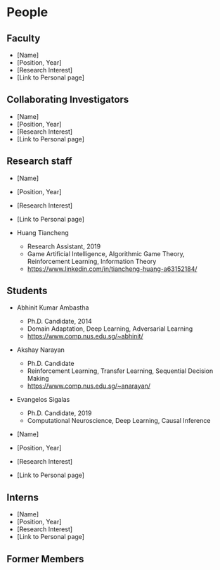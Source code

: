# People

## Faculty

- [Name]
- [Position, Year]
- [Research Interest]
- [Link to Personal page]

## Collaborating Investigators
- [Name]
- [Position, Year]
- [Research Interest]
- [Link to Personal page]

## Research staff
- [Name]
- [Position, Year]
- [Research Interest]
- [Link to Personal page]

- Huang Tiancheng
  - Research Assistant, 2019
  - Game Artificial Intelligence, Algorithmic Game Theory, Reinforcement Learning, Information Theory
  - https://www.linkedin.com/in/tiancheng-huang-a63152184/

## Students 

- Abhinit Kumar Ambastha
  - Ph.D. Candidate, 2014
  - Domain Adaptation, Deep Learning, Adversarial Learning
  - https://www.comp.nus.edu.sg/~abhinit/

- Akshay Narayan
  - Ph.D. Candidate
  - Reinforcement Learning, Transfer Learning, Sequential Decision Making
  - https://www.comp.nus.edu.sg/~anarayan/

- Evangelos Sigalas
  - Ph.D. Candidate, 2019
  - Computational Neuroscience, Deep Learning, Causal Inference

- [Name]
- [Position, Year]
- [Research Interest]
- [Link to Personal page]

## Interns
- [Name]
- [Position, Year]
- [Research Interest]
- [Link to Personal page]

## Former Members
